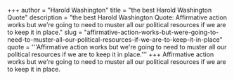 +++
author = "Harold Washington"
title = "the best Harold Washington Quote"
description = "the best Harold Washington Quote: Affirmative action works but we're going to need to muster all our political resources if we are to keep it in place."
slug = "affirmative-action-works-but-were-going-to-need-to-muster-all-our-political-resources-if-we-are-to-keep-it-in-place"
quote = '''Affirmative action works but we're going to need to muster all our political resources if we are to keep it in place.'''
+++
Affirmative action works but we're going to need to muster all our political resources if we are to keep it in place.
